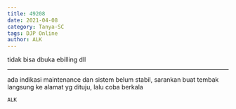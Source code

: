 ```yaml
---
title: 49208
date: 2021-04-08
category: Tanya-SC
tags: DJP Online
author: ALK
---
```


tidak bisa dbuka ebilling dll

---

ada indikasi maintenance dan sistem belum stabil, sarankan buat tembak langsung ke alamat yg dituju, lalu coba berkala

`ALK`
